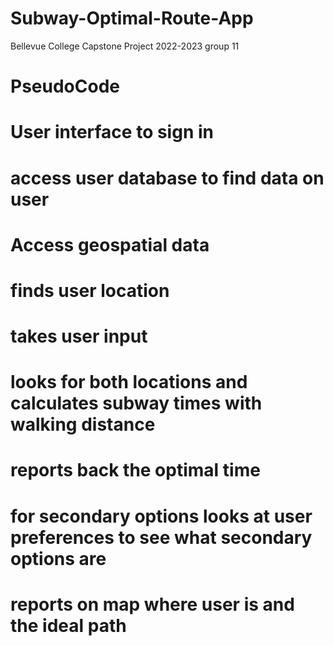 # Subway-Optimal-Route-App
Bellevue College Capstone Project 2022-2023 group 11

# PseudoCode
# User interface to sign in
# access user database to find data on user
# Access geospatial data 
# finds user location
# takes user input 
# looks for both locations and calculates subway times with walking distance
# reports back the optimal time
# for secondary options looks at user preferences to see what secondary options are
# reports on map where user is and the ideal path